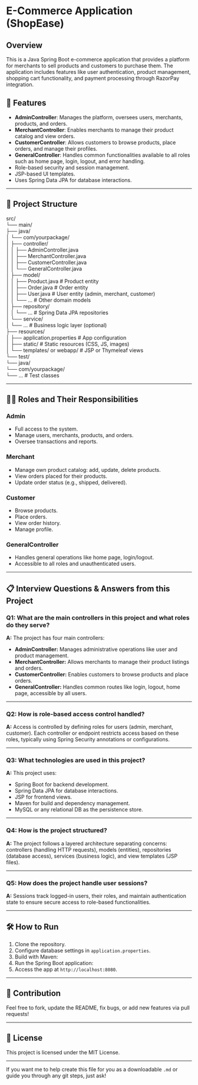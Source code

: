 # E-Commerce Application (ShopEase)

Overview
---
This is a Java Spring Boot e-commerce application that provides a platform for merchants to sell products and customers to purchase them. The application includes features like user authentication, product management, shopping cart functionality, and payment processing through RazorPay integration.


## 🚀 Features

- **AdminController**: Manages the platform, oversees users, merchants, products, and orders.
- **MerchantController**: Enables merchants to manage their product catalog and view orders.
- **CustomerController**: Allows customers to browse products, place orders, and manage their profiles.
- **GeneralController**: Handles common functionalities available to all roles such as home page, login, logout, and error handling.
- Role-based security and session management.
- JSP-based UI templates.
- Uses Spring Data JPA for database interactions.

---

## 📂 Project Structure

src/                                            
└── main/                        
    ├── java/                   
    │   └── com/yourpackage/                     
    │       ├── controller/                       
    │       │   ├── AdminController.java                     
    │       │   ├── MerchantController.java               
    │       │   ├── CustomerController.java             
    │       │   └── GeneralController.java                
    │       ├── model/                                
    │       │   ├── Product.java                 # Product entity           
    │       │   ├── Order.java                   # Order entity           
    │       │   ├── User.java                    # User entity (admin, merchant, customer)           
    │       │   └── ...                          # Other domain models            
    │       ├── repository/                
    │       │   └── ...                          # Spring Data JPA repositories        
    │       └── service/         
    │           └── ...                          # Business logic layer (optional)           
    ├── resources/             
    │   ├── application.properties               # App configuration      
    │   ├── static/                              # Static resources (CSS, JS, images)          
    │   └── templates/ or webapp/                # JSP or Thymeleaf views      
    └── test/    
          └── java/          
            └── com/yourpackage/          
                └── ...                          # Test classes          



---

## 🧑‍💼 Roles and Their Responsibilities

### Admin
- Full access to the system.
- Manage users, merchants, products, and orders.
- Oversee transactions and reports.

### Merchant
- Manage own product catalog: add, update, delete products.
- View orders placed for their products.
- Update order status (e.g., shipped, delivered).

### Customer
- Browse products.
- Place orders.
- View order history.
- Manage profile.

### GeneralController
- Handles general operations like home page, login/logout.
- Accessible to all roles and unauthenticated users.

---

## 📋 Interview Questions & Answers from this Project

### Q1: What are the main controllers in this project and what roles do they serve?
**A:** The project has four main controllers:  
- **AdminController:** Manages administrative operations like user and product management.  
- **MerchantController:** Allows merchants to manage their product listings and orders.  
- **CustomerController:** Enables customers to browse products and place orders.  
- **GeneralController:** Handles common routes like login, logout, home page, accessible by all users.

---

### Q2: How is role-based access control handled?
**A:** Access is controlled by defining roles for users (admin, merchant, customer). Each controller or endpoint restricts access based on these roles, typically using Spring Security annotations or configurations.

---

### Q3: What technologies are used in this project?
**A:** This project uses:  
- Spring Boot for backend development.  
- Spring Data JPA for database interactions.  
- JSP for frontend views.  
- Maven for build and dependency management.  
- MySQL or any relational DB as the persistence store.

---

### Q4: How is the project structured?
**A:** The project follows a layered architecture separating concerns: controllers (handling HTTP requests), models (entities), repositories (database access), services (business logic), and view templates (JSP files).

---

### Q5: How does the project handle user sessions?
**A:** Sessions track logged-in users, their roles, and maintain authentication state to ensure secure access to role-based functionalities.

---

## 🛠️ How to Run

1. Clone the repository.
2. Configure database settings in `application.properties`.
3. Build with Maven:  
4. Run the Spring Boot application:  
5. Access the app at `http://localhost:8080`.

---

## 🤝 Contribution

Feel free to fork, update the README, fix bugs, or add new features via pull requests!

---

## 📜 License

This project is licensed under the MIT License.

---

If you want me to help create this file for you as a downloadable `.md` or guide you through any git steps, just ask!
